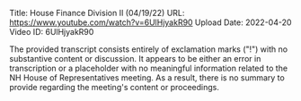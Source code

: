 Title: House Finance Division II (04/19/22)
URL: https://www.youtube.com/watch?v=6UlHjyakR90
Upload Date: 2022-04-20
Video ID: 6UlHjyakR90

The provided transcript consists entirely of exclamation marks ("!") with no substantive content or discussion. It appears to be either an error in transcription or a placeholder with no meaningful information related to the NH House of Representatives meeting. As a result, there is no summary to provide regarding the meeting's content or proceedings.